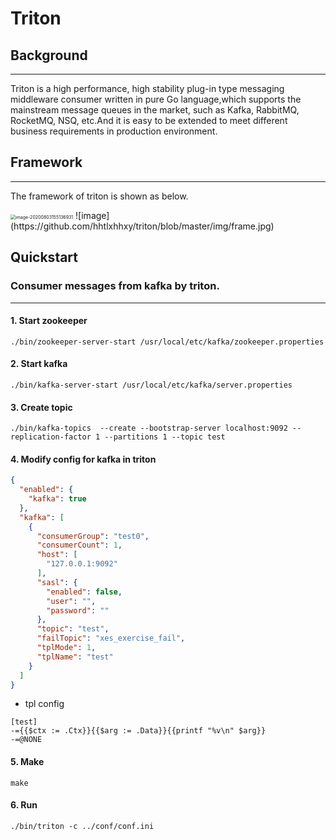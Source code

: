 # Triton 

## Background
-----
Triton is a high performance, high stability plug-in type messaging middleware consumer written in pure Go language,which supports the mainstream message queues in the market, such as Kafka, RabbitMQ, RocketMQ, NSQ, etc.And it is easy to be extended to meet different business requirements in production environment.

## Framework
------
The framework of triton is shown as below.

<img src="https://github.com/hhtlxhhxy/triton/blob/master/img/frame.jpg" alt="image-20200803155136931" style="zoom:50%;" />
![image](https://github.com/hhtlxhhxy/triton/blob/master/img/frame.jpg)

## Quickstart

### Consumer messages from kafka by triton.
-----

#### 1. Start zookeeper
```shell
./bin/zookeeper-server-start /usr/local/etc/kafka/zookeeper.properties
```
#### 2. Start kafka
```shell
./bin/kafka-server-start /usr/local/etc/kafka/server.properties
```
#### 3. Create topic
```shell
./bin/kafka-topics  --create --bootstrap-server localhost:9092 --replication-factor 1 --partitions 1 --topic test
```
#### 4. Modify config for kafka in triton

```json
{
  "enabled": {
    "kafka": true
  },
  "kafka": [
    {
      "consumerGroup": "test0",
      "consumerCount": 1,
      "host": [
        "127.0.0.1:9092"
      ],
      "sasl": {
        "enabled": false,
        "user": "",
        "password": ""
      },
      "topic": "test",
      "failTopic": "xes_exercise_fail",
      "tplMode": 1,
      "tplName": "test"
    }
  ]
}
```
* tpl config
```shell
[test]
-={{$ctx := .Ctx}}{{$arg := .Data}}{{printf "%v\n" $arg}}
-=@NONE
```

#### 5. Make
```shell
make
```
#### 6. Run
```shell
./bin/triton -c ../conf/conf.ini
```
